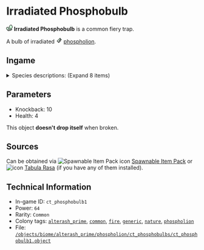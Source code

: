 # Irradiated Phosphobulb

<img src="https://raw.githubusercontent.com/Ceterai/Enternia/main/objects/biome/alterash_prime/phospholion/ct_phosphobulbs/icon.png" alt="Irradiated Phosphobulb icon" loading="lazy" height="16px" width="auto" /> **Irradiated Phosphobulb** is a common fiery trap.

A bulb of irradiated <img src="https://raw.githubusercontent.com/Ceterai/Enternia/main/items/generic/crafting/ct_phospholion.png" alt="Phospholion icon" loading="lazy" height="16px" width="auto" /> [phospholion](https://ceterai.github.io/MyEnternia/Wiki/Phospholion).

## Ingame

<details markdown="1"><summary>Species descriptions: (Expand 8 items)</summary>

- Alta: This phospholion deposit collected too much radiation. Better be careful.
- Apex: This seems lie it's about to burst, better be careful.
- Avian: Uh oh! I do not want to step near this.
- Floran: Watch your ssstep!
- Glitch: Cautious. An active phosphobulb, I had better be careful.
- Human: I don't want to risk it, this thing could explode.
- Hylotl: Phosphobulbs, smaller than sea mines but still lethal.
- Novakid: This thing could still blow!

</details>

## Parameters

- Knockback: 10  
- Health: 4

This object **doesn't drop itself** when broken.

## Sources

Can be obtained via <img src="https://raw.githubusercontent.com/Silverfeelin/Starbound-SpawnableItemPack/master/interface/sip/iconSmall.png" alt="Spawnable Item Pack icon" width="18" height="14"/> [Spawnable Item Pack](https://steamcommunity.com/sharedfiles/filedetails/?id=733665104) or <img src="https://steamuserimages-a.akamaihd.net/ugc/263843960696222713/3EC9A7C005541F7D577EBCB8C5736B4EFC9973D6/" alt="icon" width="8" height="12"/> [Tabula Rasa](https://community.playstarbound.com/resources/the-tabula-rasa.3222/) (if you have any of them installed).

## Technical Information

- In-game ID: `ct_phosphobulb1`
- Power: `64`
- Rarity: `Common`
- Colony tags: [`alterash_prime`](https://ceterai.github.io/MyEnternia/Wiki/Tags/AlterashPrime), [`common`](https://ceterai.github.io/MyEnternia/Wiki/Tags/Common), [`fire`](https://ceterai.github.io/MyEnternia/Wiki/Tags/Fire), [`generic`](https://ceterai.github.io/MyEnternia/Wiki/Tags/Generic), [`nature`](https://ceterai.github.io/MyEnternia/Wiki/Tags/Nature), [`phospholion`](https://ceterai.github.io/MyEnternia/Wiki/Tags/Phospholion)
- File: [`/objects/biome/alterash_prime/phospholion/ct_phosphobulbs/ct_phosphobulb1.object`](https://github.com/Ceterai/Enternia/blob/main/objects/biome/alterash_prime/phospholion/ct_phosphobulbs/ct_phosphobulb1.object)
